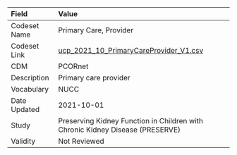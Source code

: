 |Field        |Value                                                                         |
|:------------|:-----------------------------------------------------------------------------|
|Codeset Name |Primary Care, Provider                                                        |
|Codeset Link |[ucp_2021_10_PrimaryCareProvider_V1.csv](https://github.com/PEDSnet/Variable-Dictionary/blob/main/visits/ucp_2021_10_PrimaryCareProvider_V1.csv.csv)|
|CDM          |PCORnet                                                                       |
|Description  |Primary care provider                                                         |
|Vocabulary   |NUCC                                                                          |
|Date Updated |2021-10-01                                                                    |
|Study        |Preserving Kidney Function in Children with Chronic Kidney Disease (PRESERVE) |
|Validity     |Not Reviewed                                                                  |
